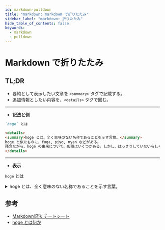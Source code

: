 ```yaml
---
id: markdown-pulldown
title: "markdown: markdown で折りたたみ"
sidebar_label: "markdown: 折りたたみ"
hide_table_of_contents: false
keywords:
  - markdown
  - pulldown
---
```


<!-- date: ?? -->

# Markdown で折りたたみ

## TL;DR

* 要約として表示したい文章を `<summary>` タグで記載する。
* 追加情報としたい内容を、`<details>` タグで囲む。


---

* **記法と例**

```markdown
`hoge` とは

<details>
<summary>hoge とは、全く意味のない名称であることを示す言葉。</summary>
hoge と似たものに、fuga, piyo, nyan などがある。
残念ながら、hoge の由来について、仮説はいくつかある。しかし、はっきりしていないらしく、調べても1980年代頃から使われ出したということくらいしか分からない。
</details>
```

---

* **表示**

`hoge` とは

<details>
<summary>hoge とは、全く意味のない名称であることを示す言葉。</summary>
hoge と似たものに、fuga, piyo, nyan などがある。
残念ながら、hoge の由来について、仮説はいくつかある。しかし、はっきりしていないらしく、調べても1980年代頃から使われ出したということくらいしか分からない。
</details>

<!-- 

---

折りたたんだ部分で markdown 記法を使いたい場合は、折りたたまれる部分全体を `<div>` で囲うと良いらしい。
ただし `<div>` とコードブロックの間には空白行が一つ以上必要?? 
-->


## 参考
* [Markdown記法 チートシート](https://qiita.com/Qiita/items/c686397e4a0f4f11683d)
* [hoge とは何か](https://qiita.com/hanlio/items/0505c266c114127c6457)